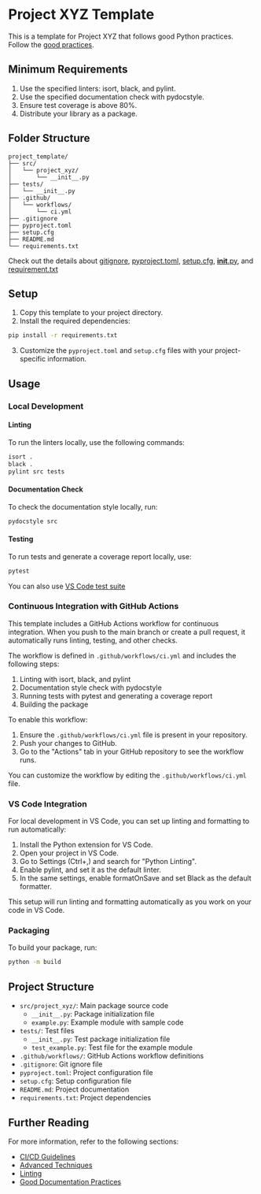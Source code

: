 # Project XYZ Template

This is a template for Project XYZ that follows good Python practices. Follow the [good practices](/README.md).

## Minimum Requirements

1. Use the specified linters: isort, black, and pylint.
2. Use the specified documentation check with pydocstyle.
3. Ensure test coverage is above 80%.
4. Distribute your library as a package.

## Folder Structure

```
project_template/
├── src/
│   └── project_xyz/
│       └── __init__.py
├── tests/
│   └── __init__.py
├── .github/
│   └── workflows/
│       └── ci.yml
├── .gitignore
├── pyproject.toml
├── setup.cfg
├── README.md
└── requirements.txt
```

Check out the details about [gitignore](/GITIGNORE.md), [pyproject.toml](/PROJECT_TOML.md), [setup.cfg](/SETUP.md), [__init__.py](/INIT.md), and [requirement.txt](/REQU.md)

## Setup

1. Copy this template to your project directory.
2. Install the required dependencies:

```bash
pip install -r requirements.txt
```

3. Customize the `pyproject.toml` and `setup.cfg` files with your project-specific information.

## Usage

### Local Development

#### Linting

To run the linters locally, use the following commands:

```bash
isort .
black .
pylint src tests
```

#### Documentation Check

To check the documentation style locally, run:

```bash
pydocstyle src
```

#### Testing

To run tests and generate a coverage report locally, use:

```bash
pytest
```

You can also use [VS Code test suite](https://code.visualstudio.com/docs/python/testing)

### Continuous Integration with GitHub Actions

This template includes a GitHub Actions workflow for continuous integration. When you push to the main branch or create a pull request, it automatically runs linting, testing, and other checks.

The workflow is defined in `.github/workflows/ci.yml` and includes the following steps:

1. Linting with isort, black, and pylint
2. Documentation style check with pydocstyle
3. Running tests with pytest and generating a coverage report
4. Building the package

To enable this workflow:

1. Ensure the `.github/workflows/ci.yml` file is present in your repository.
2. Push your changes to GitHub.
3. Go to the "Actions" tab in your GitHub repository to see the workflow runs.

You can customize the workflow by editing the `.github/workflows/ci.yml` file.

### VS Code Integration

For local development in VS Code, you can set up linting and formatting to run automatically:

1. Install the Python extension for VS Code.
2. Open your project in VS Code.
3. Go to Settings (Ctrl+,) and search for "Python Linting".
4. Enable pylint, and set it as the default linter.
5. In the same settings, enable formatOnSave and set Black as the default formatter.

This setup will run linting and formatting automatically as you work on your code in VS Code.

### Packaging

To build your package, run:

```bash
python -m build
```

## Project Structure

- `src/project_xyz/`: Main package source code
  - `__init__.py`: Package initialization file
  - `example.py`: Example module with sample code
- `tests/`: Test files
  - `__init__.py`: Test package initialization file
  - `test_example.py`: Test file for the example module
- `.github/workflows/`: GitHub Actions workflow definitions
- `.gitignore`: Git ignore file
- `pyproject.toml`: Project configuration file
- `setup.cfg`: Setup configuration file
- `README.md`: Project documentation
- `requirements.txt`: Project dependencies

## Further Reading

For more information, refer to the following sections:
- [CI/CD Guidelines](./CI.md)
- [Advanced Techniques](./ADVANCED_CI_CD.md)
- [Linting](./LINTING.md)
- [Good Documentation Practices](./DOCUMENTATION.md)